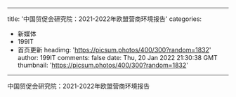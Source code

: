 
---
title: '中国贸促会研究院：2021-2022年欧盟营商环境报告'
categories: 
 - 新媒体
 - 199IT
 - 首页更新
headimg: 'https://picsum.photos/400/300?random=1832'
author: 199IT
comments: false
date: Thu, 20 Jan 2022 21:30:38 GMT
thumbnail: 'https://picsum.photos/400/300?random=1832'
---

<div>   
中国贸促会研究院：2021-2022年欧盟营商环境报告  
</div>
            